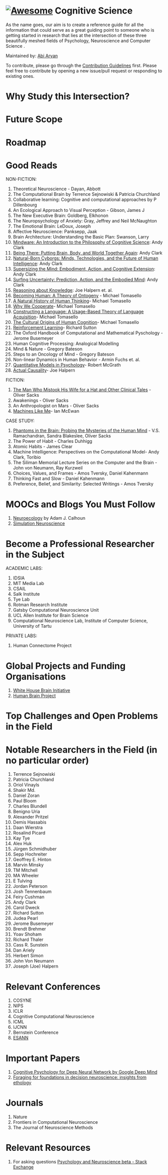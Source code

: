 # [![Awesome](https://awesome.re/badge-flat2.svg)](https://awesome.re) Cognitive Science

As the name goes, our aim is to create a reference guide for all the information that could serve as a great guiding point to someone who is getting started in research that lies at the intersection of these three beautifully meshed fields of Psychology, Neuroscience and Computer Science . 

Maintained by: [Abi Aryan](https://twitter.com/GoAbiAryan) 

To contribute, please go through the [Contribution Guidelines](https://github.com/abi-aryan/awesome-cogsci/blob/master/CONTRIBUTING.md) first. Please feel free to contribute by opening a new issue/pull request or responding to existing ones. 

# Why Study this Intersection? 

# Future Scope 

# Roadmap

# Good Reads 

NON-FICTION:
1. Theoretical Neuroscience - Dayan, Abbott
2. The Computational Brain by Terrence Sejnowiski & Patricia Churchland
3. Collaborative learning: Cognitive and computational approaches by P Dillenbourg
4. An Ecological Approach to Visual Perception -  Gibson, James J
5. The New Executive Brain: Goldberg, Elkhonon
6. The Neuropsychology of Anxiety: Gray, Jeffrey and Neil McNaughton
7. The Emotional Brain: LeDoux, Joseph
8. Affective Neuroscience: Panksepp, Jaak
9. Brain Architecture: Understanding the Basic Plan: Swanson, Larry
10. [Mindware: An Introduction to the Philosophy of Cognitive Science](https://www.amazon.com/gp/product/B00NPMEXY4/): Andy Clark
11. [Being There: Putting Brain, Body, and World Together Again](https://www.amazon.com/gp/product/0262531569/): Andy Clark
12. [Natural-Born Cyborgs: Minds, Technologies, and the Future of Human Intelligence](https://www.amazon.com/gp/product/0195177517/): Andy Clark
13. [Supersizing the Mind: Embodiment, Action, and Cognitive Extension](https://www.amazon.com/gp/product/0199773688/): Andy Clark
14. [Surfing Uncertainty: Prediction, Action, and the Embodied Mind](https://www.amazon.com/gp/product/0190933216/): Andy Clark
15. [Reasoning about Knowledge](https://www.amazon.com/Reasoning-About-Knowledge-Bradford-Book/dp/0262562006/): Joe Halpern et. al.
16. [Becoming Human: A Theory of Ontogeny](https://www.amazon.com/Becoming-Human-Ontogeny-Michael-Tomasello/dp/0674980859/) - Michael Tomasello
17. [A Natural History of Human Thinking](https://www.amazon.com/Natural-History-Human-Thinking/dp/0674724771/)- Michael Tomasello
18. [Why We Cooperate](https://www.amazon.com/Why-Cooperate-Boston-Review-Books/dp/0262013592/)- Michael Tomasello
19. [Constructing a Language: A Usage-Based Theory of Language Acquisition](https://www.amazon.com/Cultural-Origins-Human-Cognition/dp/0674005821/)- Michael Tomasello
20. [The Cultural Origins of Human Cognition](https://www.amazon.com/Cultural-Origins-Human-Cognition/dp/0674005821/)- Michael Tomasello
21. [Reinforcement Learning](hhttps://www.amazon.com/Reinforcement-Learning-Introduction-Adaptive-Computation/dp/0262039249/)- Richard Sutton
22. The Oxford Handbook of Computational and Mathematical Pyschology -  Jerome Busemeyer
23. Human Cognitive Processing: Analogical Modelling 
24. Mind & Nature - Gregory Bateson
25. Steps to an Oncology of Mind - Gregory Bateson
26. Non-linear Dynamics in Human Behavior - Armin Fuchs et. al.
27. [Quantitative Models in Psychology](https://www.amazon.com/Quantitative-Models-Psychology-Robert-McGrath/dp/1433809591/)- Robert McGrath
28. [Actual Causality](https://www.amazon.com/Actual-Causality-Press-Joseph-Halpern/dp/0262537133/)- Joe Halpern


FICTION:
1. [The Man Who Mistook His Wife for a Hat and Other Clinical Tales](https://www.goodreads.com/book/show/63697.The_Man_Who_Mistook_His_Wife_for_a_Hat_and_Other_Clinical_Tales) -  Oliver Sacks
2. Awakenings - Oliver Sacks
3. An Anthropologist on Mars - Oliver Sacks
4. [Machines Like Me](https://www.amazon.com/Machines-Like-Me-Ian-McEwan/dp/0385545118/)- Ian McEwan

CASE STUDY:
1. [Phantoms in the Brain: Probing the Mysteries of the Human Mind](https://www.goodreads.com/book/show/31555.Phantoms_in_the_Brain) -  V.S. Ramachandran,  Sandra Blakeslee, Oliver Sacks
2. The Power of Habit - Charles Duhhigg
3. Atomic Habits - James Clear
4. Machine Intelligence: Perspectives on the Computational Model- Andy Clark, Toribio
5. The Siliman Memorial Lecture Series on the Computer and the Brain - John von Neumann, Ray Kurzweil 
6. Choices, Values, and Frames - Amos Tversky, Daniel Kahenmann
7. Thinking Fast and Slow - Daniel Kahenmann
8. Preference, Belief, and Similarity: Selected Writings - Amos Tversky

# MOOCs and Blogs You Must Follow

1. [Neuroecology](https://neuroecology.wordpress.com/) by Adam J. Calhoun 
2. [Simulation Neuroscience](https://www.edx.org/course/simulation-neuroscience-epflx-simneurox)

# Become a Professional Researcher in the Subject 

ACADEMIC LABS:

1. IDSIA	
2. MIT Media Lab	
3. CSAIL	
4. Salk Institute	
5. Tye Lab	
6. Rotman Research Institute	
7. Gatsby Computational Neuroscience Unit
8. UCL	Allen Institute for Brain Science	
9. Computational Neuroscience Lab, Institute of Computer Science, University of Tartu


PRIVATE LABS: 

1. Human Connectome Project

# Global Projects and Funding Organisations

1. [White House Brain Initiative](http://www.braininitiative.org/)
2. [Human Brain Project](https://www.humanbrainproject.eu/en/)

# Top Challenges and Open Problems in the Field

# Notable Researchers in the Field (in no particular order)
1. Terrence Sejnowiski	
2. Patricia Churchland	
3. Oriol Vinayls	
4. Shakir Md.	
5. Daniel Zoran	
6. Paul Bloom	
7. Charles Blundell	
8. Benigno Uria	
9. Alexander Pritzel	
10. Demis Hassabis	
11. Daan Wierstra	
12. Rosalind Picard	
13. Kay Tye	
14. Alex Huk	
15. Jürgen Schmidhuber	
16. Sepp Hochreiter	
17. Geoffrey E. Hinton	
18. Marvin Minsky	
19. TM Mitchell	
20. MA Wheeler	
21. E Tulving
22. Jordan Peterson
23. Josh Tennenbaum
24. Feiry Cushman
25. Andy Clark
26. Carol Dweck
27. Richard Sutton
28. Judea Pearl
29. Jerome Busemeyer
29. Brendt Brehmer
30. Yoav Shoham
31. Richard Thaler
32. Cass R. Sunstein
33. Dan Ariely
34. Herbert Simon 
35. John Von Neumann 
36. Joseph (Joe) Halpern

# Relevant Conferences
1. COSYNE	
2. NIPS	
3. ICLR	
4. Cognitive Computational Neuroscience	
5. ICML	
6. IJCNN	
7. Bernstein Conference
8. [ESANN](https://www.elen.ucl.ac.be/esann/)

# Important Papers 
1. [Cognitive Psychology for Deep Neural Network by Google Deep Mind](https://arxiv.org/abs/1706.08606)
2. [Foraging for foundations in decision neuroscience: insights from ethology](https://www.nature.com/articles/s41583-018-0010-7)

# Journals
1. Nature
2. Frontiers in Computational Neuroscience	
3. The Journal of Neuroscience Methods

# Relevant Resources
1. For asking questions [Psychology and Neuroscience beta - Stack Exchange](https://psychology.stackexchange.com/)
